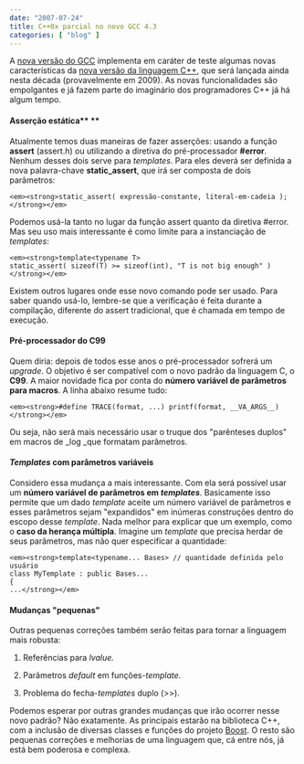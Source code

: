 ```yaml
---
date: "2007-07-24"
title: C++0x parcial no novo GCC 4.3
categories: [ "blog" ]
---
```

A [nova versão do GCC](http://gcc.gnu.org/gcc-4.3/cxx0x_status.html) implementa em caráter de teste algumas novas características da [nova versão da linguagem C++](http://www.artima.com/cppsource/cpp0x.html), que será lançada ainda nesta década (provavelmente em 2009). As novas funcionalidades são empolgantes e já fazem parte do imaginário dos programadores C++ já há algum tempo.

#### Asserção estática** **

Atualmente temos duas maneiras de fazer asserções: usando a função **assert** (assert.h) ou utilizando a diretiva do pré-processador **#error**. Nenhum desses dois serve para _templates_. Para eles deverá ser definida a nova palavra-chave **static_assert**, que irá ser composta de dois parâmetros:

    
    <em><strong>static_assert( expressão-constante, literal-em-cadeia );</strong></em>

Podemos usá-la tanto no lugar da função assert quanto da diretiva #error. Mas seu uso mais interessante é como limite para a instanciação de _templates_:

    
    <em><strong>template<typename T>
    static_assert( sizeof(T) >= sizeof(int), "T is not big enough" )</strong></em>

Existem outros lugares onde esse novo comando pode ser usado. Para saber quando usá-lo, lembre-se que a verificação é feita durante a compilação, diferente do assert tradicional, que é chamada em tempo de execução.

#### Pré-processador do C99

Quem diria: depois de todos esse anos o pré-processador sofrerá um _upgrade_. O objetivo é ser compatível com o novo padrão da linguagem C, o **C99**. A maior novidade fica por conta do **número variável de parâmetros para macros**. A linha abaixo resume tudo:

    
    <em><strong>#define TRACE(format, ...) printf(format, __VA_ARGS__)</strong></em>

Ou seja, não será mais necessário usar o truque dos "parênteses duplos" em macros de _log _que formatam parâmetros.

#### _Templates_ com parâmetros variáveis

Considero essa mudança a mais interessante. Com ela será possível usar um **número variável de parâmetros em _templates_**. Basicamente isso permite que um dado _template_ aceite um número variável de parâmetros e esses parâmetros sejam "expandidos" em inúmeras construções dentro do escopo desse _template_. Nada melhor para explicar que um exemplo, como o **caso da herança múltipla**. Imagine um _template_ que precisa herdar de seus parâmetros, mas não quer especificar a quantidade:

    
    <em><strong>template<typename... Bases> // quantidade definida pelo usuário
    class MyTemplate : public Bases...
    {
    ...</strong></em>

#### Mudanças "pequenas"

Outras pequenas correções também serão feitas para tornar a linguagem mais robusta:

	
  1. Referências para _lvalue._

	
  2. Parâmetros _default_ em funções-_template._

	
  3. Problema do fecha-_templates_ duplo (>>).

Podemos esperar por outras grandes mudanças que irão ocorrer nesse novo padrão? Não exatamente. As principais estarão na biblioteca C++, com a inclusão de diversas classes e funções do projeto [Boost](http://www.boost.org). O resto são pequenas correções e melhorias de uma linguagem que, cá entre nós, já está bem poderosa e complexa.

